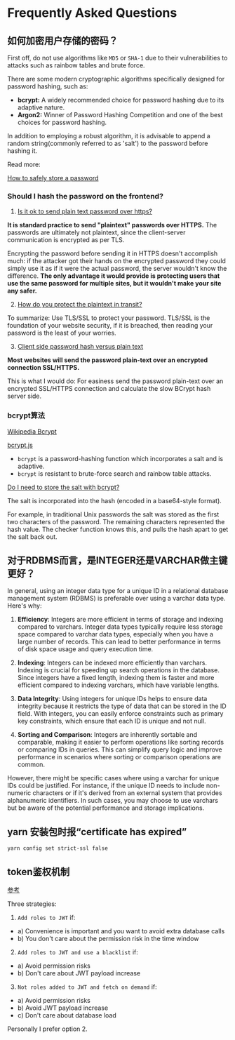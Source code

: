 # Frequently Asked Questions

## 如何加密用户存储的密码？

First off, do not use algorithms like `MD5` or `SHA-1` due to their vulnerabilities to attacks such as rainbow tables and brute force.

There are some modern cryptographic algorithms specifically designed for password hashing, such as:
  - **bcrypt:** A widely recommended choice for password hashing due to its adaptive nature.
  - **Argon2:** Winner of Password Hashing Competition and one of the best choices for password hashing.

In addition to employing a robust algorithm, it is advisable to append a random string(commonly referred to as 'salt') to the password before hashing it.

Read more:

[How to safely store a password](https://codahale.com/how-to-safely-store-a-password/)

### Should I hash the password on the frontend?

1. [Is it ok to send plain text password over https?](https://security.stackexchange.com/questions/110415/is-it-ok-to-send-plain-text-password-over-https)

**It is standard practice to send "plaintext" passwords over HTTPS.** The passwords are ultimately not plaintext, since the client-server communication is encrypted as per TLS.

Encrypting the password before sending it in HTTPS doesn't accomplish much: if the attacker got their hands on the encrypted password they could simply use it as if it were the actual password, the server wouldn't know the difference. **The only advantage it would provide is protecting users that use the same password for multiple sites, but it wouldn't make your site any safer.**

2. [How do you protect the plaintext in transit?](https://security.stackexchange.com/questions/234506/if-hashing-should-occur-server-side-how-do-you-protect-the-plaintext-in-transit)

To summarize: Use TLS/SSL to protect your password. TLS/SSL is the foundation of your website security, if it is breached, then reading your password is the least of your worries.

3. [Client side password hash versus plain text](https://stackoverflow.com/questions/30723211/client-side-password-hash-versus-plain-text)

**Most websites will send the password plain-text over an encrypted connection SSL/HTTPS.**

This is what I would do: For easiness send the password plain-text over an encrypted SSL/HTTPS connection and calculate the slow BCrypt hash server side.


### bcrypt算法

[Wikipedia Bcrypt](https://en.wikipedia.org/wiki/Bcrypt)

[bcrypt.js](https://www.npmjs.com/package/bcrypt)

- `bcrypt` is a password-hashing function which incorporates a salt and is adaptive.
- `bcrypt` is resistant to brute-force search and rainbow table attacks.


[Do I need to store the salt with bcrypt?](https://stackoverflow.com/questions/277044/do-i-need-to-store-the-salt-with-bcrypt)

The salt is incorporated into the hash (encoded in a base64-style format).

For example, in traditional Unix passwords the salt was stored as the first two characters of the password. The remaining characters represented the hash value. The checker function knows this, and pulls the hash apart to get the salt back out.

## 对于RDBMS而言，是INTEGER还是VARCHAR做主键更好？

In general, using an integer data type for a unique ID in a relational database management system (RDBMS) is preferable over using a varchar data type. Here's why:

1. **Efficiency**: Integers are more efficient in terms of storage and indexing compared to varchars. Integer data types typically require less storage space compared to varchar data types, especially when you have a large number of records. This can lead to better performance in terms of disk space usage and query execution time.

2. **Indexing**: Integers can be indexed more efficiently than varchars. Indexing is crucial for speeding up search operations in the database. Since integers have a fixed length, indexing them is faster and more efficient compared to indexing varchars, which have variable lengths.

3. **Data Integrity**: Using integers for unique IDs helps to ensure data integrity because it restricts the type of data that can be stored in the ID field. With integers, you can easily enforce constraints such as primary key constraints, which ensure that each ID is unique and not null.

4. **Sorting and Comparison**: Integers are inherently sortable and comparable, making it easier to perform operations like sorting records or comparing IDs in queries. This can simplify query logic and improve performance in scenarios where sorting or comparison operations are common.

However, there might be specific cases where using a varchar for unique IDs could be justified. For instance, if the unique ID needs to include non-numeric characters or if it's derived from an external system that provides alphanumeric identifiers. In such cases, you may choose to use varchars but be aware of the potential performance and storage implications.

## yarn 安装包时报“certificate has expired”

`yarn config set strict-ssl false`

## token鉴权机制

[参考](https://stackoverflow.com/questions/47224931/is-setting-roles-in-jwt-a-best-practice)

Three strategies:

1. `Add roles to JWT` if:
  - a) Convenience is important and you want to avoid extra database calls
  - b) You don't care about the permission risk in the time window

2. `Add roles to JWT and use a blacklist` if:
  - a) Avoid permission risks
  - b) Don't care about JWT payload increase

3. `Not roles added to JWT and fetch on demand` if:
  - a) Avoid permission risks
  - b) Avoid JWT payload increase
  - c) Don't care about database load

Personally I prefer option 2.